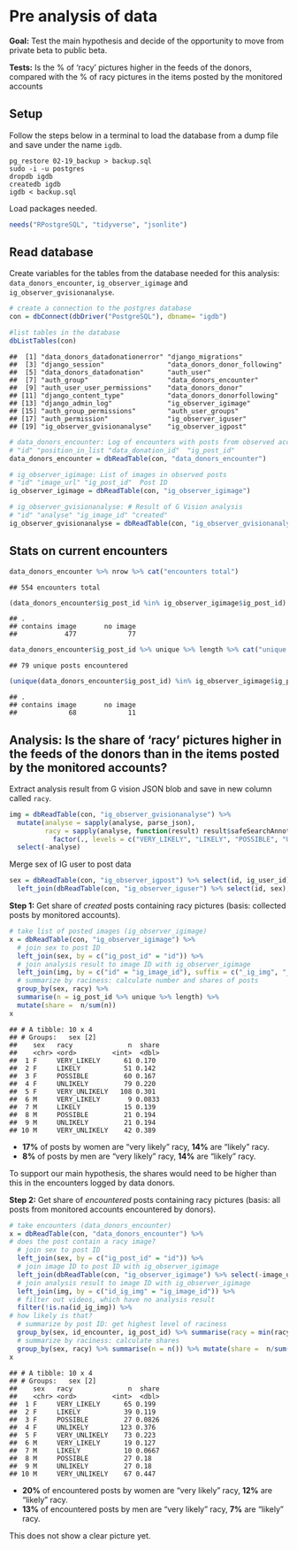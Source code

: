 # Pre analysis of data

**Goal:** Test the main hypothesis and decide of the opportunity to move
from private beta to public beta.

**Tests:** Is the % of ‘racy’ pictures higher in the feeds of the
donors, compared with the % of racy pictures in the items posted by the
monitored accounts

## Setup

Follow the steps below in a terminal to load the database from a dump
file and save under the name `igdb`.

    pg_restore 02-19_backup > backup.sql
    sudo -i -u postgres
    dropdb igdb
    createdb igdb
    igdb < backup.sql

Load packages needed.

``` r
needs("RPostgreSQL", "tidyverse", "jsonlite")
```

## Read database

Create variables for the tables from the database needed for this
analysis: `data_donors_encounter`, `ig_observer_igimage` and
`ig_observer_gvisionanalyse`.

``` r
# create a connection to the postgres database
con = dbConnect(dbDriver("PostgreSQL"), dbname= "igdb")

#list tables in the database
dbListTables(con)
```

    ##  [1] "data_donors_datadonationerror" "django_migrations"            
    ##  [3] "django_session"                "data_donors_donor_following"  
    ##  [5] "data_donors_datadonation"      "auth_user"                    
    ##  [7] "auth_group"                    "data_donors_encounter"        
    ##  [9] "auth_user_user_permissions"    "data_donors_donor"            
    ## [11] "django_content_type"           "data_donors_donorfollowing"   
    ## [13] "django_admin_log"              "ig_observer_igimage"          
    ## [15] "auth_group_permissions"        "auth_user_groups"             
    ## [17] "auth_permission"               "ig_observer_iguser"           
    ## [19] "ig_observer_gvisionanalyse"    "ig_observer_igpost"

``` r
# data_donors_encounter: Log of encounters with posts from observed accounts
# "id" "position_in_list "data_donation_id"  "ig_post_id"
data_donors_encounter = dbReadTable(con, "data_donors_encounter")

# ig_observer_igimage: List of images in observed posts
# "id" "image_url" "ig_post_id"  Post ID
ig_observer_igimage = dbReadTable(con, "ig_observer_igimage")

# ig_observer_gvisionanalyse: # Result of G Vision analysis
# "id" "analyse" "ig_image_id" "created"  
ig_observer_gvisionanalyse = dbReadTable(con, "ig_observer_gvisionanalyse")
```

## Stats on current encounters

``` r
data_donors_encounter %>% nrow %>% cat("encounters total")
```

    ## 554 encounters total

``` r
(data_donors_encounter$ig_post_id %in% ig_observer_igimage$ig_post_id) %>% ifelse("contains image", "no image") %>% table
```

    ## .
    ## contains image       no image 
    ##            477             77

``` r
data_donors_encounter$ig_post_id %>% unique %>% length %>% cat("unique posts encountered")
```

    ## 79 unique posts encountered

``` r
(unique(data_donors_encounter$ig_post_id) %in% ig_observer_igimage$ig_post_id) %>% ifelse("contains image", "no image") %>% table
```

    ## .
    ## contains image       no image 
    ##             68             11

## Analysis: Is the share of ‘racy’ pictures higher in the feeds of the donors than in the items posted by the monitored accounts?

Extract analysis result from G vision JSON blob and save in new column
called `racy`.

``` r
img = dbReadTable(con, "ig_observer_gvisionanalyse") %>%
  mutate(analyse = sapply(analyse, parse_json),
         racy = sapply(analyse, function(result) result$safeSearchAnnotation$racy) %>% 
           factor(., levels = c("VERY_LIKELY", "LIKELY", "POSSIBLE", "UNLIKELY", "VERY_UNLIKELY"), ordered = TRUE) %>% unname) %>% 
  select(-analyse)
```

Merge sex of IG user to post
data

``` r
sex = dbReadTable(con, "ig_observer_igpost") %>% select(id, ig_user_id) %>%
  left_join(dbReadTable(con, "ig_observer_iguser") %>% select(id, sex), by = c("ig_user_id" = "id"))
```

**Step 1:** Get share of *created* posts containing racy pictures
(basis: collected posts by monitored accounts).

``` r
# take list of posted images (ig_observer_igimage)
x = dbReadTable(con, "ig_observer_igimage") %>%
  # join sex to post ID
  left_join(sex, by = c("ig_post_id" = "id")) %>% 
  # join analysis result to image ID with ig_observer_igimage
  left_join(img, by = c("id" = "ig_image_id"), suffix = c("_ig_img", "_analysis")) %>%
  # summarize by raciness: calculate number and shares of posts
  group_by(sex, racy) %>%
  summarise(n = ig_post_id %>% unique %>% length) %>%
  mutate(share =  n/sum(n))
x
```

    ## # A tibble: 10 x 4
    ## # Groups:   sex [2]
    ##    sex   racy              n  share
    ##    <chr> <ord>         <int>  <dbl>
    ##  1 F     VERY_LIKELY      61 0.170 
    ##  2 F     LIKELY           51 0.142 
    ##  3 F     POSSIBLE         60 0.167 
    ##  4 F     UNLIKELY         79 0.220 
    ##  5 F     VERY_UNLIKELY   108 0.301 
    ##  6 M     VERY_LIKELY       9 0.0833
    ##  7 M     LIKELY           15 0.139 
    ##  8 M     POSSIBLE         21 0.194 
    ##  9 M     UNLIKELY         21 0.194 
    ## 10 M     VERY_UNLIKELY    42 0.389

  - **17%** of posts by women are “very likely” racy, **14%** are
    “likely” racy.
  - **8%** of posts by men are “very likely” racy, **14%** are “likely”
    racy.

To support our main hypothesis, the shares would need to be higher than
this in the encounters logged by data donors.

**Step 2:** Get share of *encountered* posts containing racy pictures
(basis: all posts from monitored accounts encountered by donors).

``` r
# take encounters (data_donors_encounter)
x = dbReadTable(con, "data_donors_encounter") %>% 
# does the post contain a racy image?
  # join sex to post ID
  left_join(sex, by = c("ig_post_id" = "id")) %>% 
  # join image ID to post ID with ig_observer_igimage
  left_join(dbReadTable(con, "ig_observer_igimage") %>% select(-image_url), by = c("ig_post_id"), suffix = c("_encounter", "_ig_img")) %>% 
  # join analysis result to image ID with ig_observer_igimage
  left_join(img, by = c("id_ig_img" = "ig_image_id")) %>% 
  # filter out videos, which have no analysis result
  filter(!is.na(id_ig_img)) %>% 
# how likely is that?
  # summarize by post ID: get highest level of raciness
  group_by(sex, id_encounter, ig_post_id) %>% summarise(racy = min(racy, na.rm = T)) %>% 
  # summarize by raciness: calculate shares
  group_by(sex, racy) %>% summarise(n = n()) %>% mutate(share =  n/sum(n))
x
```

    ## # A tibble: 10 x 4
    ## # Groups:   sex [2]
    ##    sex   racy              n  share
    ##    <chr> <ord>         <int>  <dbl>
    ##  1 F     VERY_LIKELY      65 0.199 
    ##  2 F     LIKELY           39 0.119 
    ##  3 F     POSSIBLE         27 0.0826
    ##  4 F     UNLIKELY        123 0.376 
    ##  5 F     VERY_UNLIKELY    73 0.223 
    ##  6 M     VERY_LIKELY      19 0.127 
    ##  7 M     LIKELY           10 0.0667
    ##  8 M     POSSIBLE         27 0.18  
    ##  9 M     UNLIKELY         27 0.18  
    ## 10 M     VERY_UNLIKELY    67 0.447

  - **20%** of encountered posts by women are “very likely” racy,
    **12%** are “likely” racy.
  - **13%** of encountered posts by men are “very likely” racy, **7%**
    are “likely” racy.

This does not show a clear picture yet.
